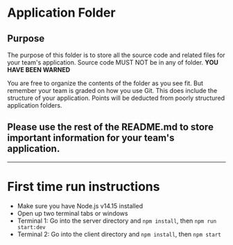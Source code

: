 # Application Folder

## Purpose
The purpose of this folder is to store all the source code and related files for your team's application. Source code MUST NOT be in any of folder. <strong>YOU HAVE BEEN WARNED</strong>

You are free to organize the contents of the folder as you see fit. But remember your team is graded on how you use Git. This does include the structure of your application. Points will be deducted from poorly structured application folders.

## Please use the rest of the README.md to store important information for your team's application.

***

# First time run instructions
- Make sure you have Node.js v14.15 installed
- Open up two terminal tabs or windows
- Terminal 1: Go into the server directory and `npm install`, then `npm run start:dev`
- Terminal 2: Go into the client directory and `npm install`, then `npm start`
